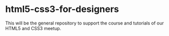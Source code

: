 html5-css3-for-designers
========================

This will be the general repository to support the course and tutorials of our HTML5 and CSS3 meetup.